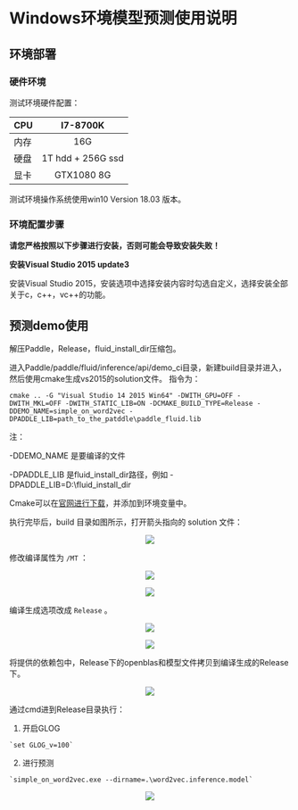 Windows环境模型预测使用说明
===========================

环境部署
--------

### 硬件环境

测试环境硬件配置：

| CPU      |      I7-8700K      |
|----------|:------------------:|
| 内存 | 16G               |
| 硬盘 | 1T hdd + 256G ssd |
| 显卡 | GTX1080 8G        |

测试环境操作系统使用win10 Version 18.03 版本。

### 环境配置步骤

**请您严格按照以下步骤进行安装，否则可能会导致安装失败！**

**安装Visual Studio 2015 update3**

安装Visual Studio 2015，安装选项中选择安装内容时勾选自定义，选择安装全部关于c，c++，vc++的功能。


预测demo使用
------------

解压Paddle，Release，fluid_install_dir压缩包。

进入Paddle/paddle/fluid/inference/api/demo_ci目录，新建build目录并进入，然后使用cmake生成vs2015的solution文件。
指令为：

`cmake .. -G "Visual Studio 14 2015 Win64" -DWITH_GPU=OFF -DWITH_MKL=OFF -DWITH_STATIC_LIB=ON -DCMAKE_BUILD_TYPE=Release -DDEMO_NAME=simple_on_word2vec -DPADDLE_LIB=path_to_the_patddle\paddle_fluid.lib`

注：

-DDEMO_NAME 是要编译的文件

-DPADDLE_LIB 是fluid_install_dir路径，例如
-DPADDLE_LIB=D:\fluid_install_dir


Cmake可以在[官网进行下载](https://cmake.org/download/)，并添加到环境变量中。

执行完毕后，build 目录如图所示，打开箭头指向的 solution 文件：

<p align="center">
<img src="https://raw.githubusercontent.com/PaddlePaddle/FluidDoc/develop/doc/fluid/user_guides/howto/inference/image/image3.png">
</p>

修改编译属性为 `/MT` ：

<p align="center">
<img src="https://raw.githubusercontent.com/PaddlePaddle/FluidDoc/develop/doc/fluid/user_guides/howto/inference/image/image4.png">
</p>

<p align="center">
<img src="https://raw.githubusercontent.com/PaddlePaddle/FluidDoc/develop/doc/fluid/user_guides/howto/inference/image/image5.png">
</p>

编译生成选项改成 `Release` 。

<p align="center">
<img src="https://raw.githubusercontent.com/PaddlePaddle/FluidDoc/develop/doc/fluid/user_guides/howto/inference/image/image6.png">
</p>

<p align="center">
<img src="https://raw.githubusercontent.com/PaddlePaddle/FluidDoc/develop/doc/fluid/user_guides/howto/inference/image/image7.png">
</p>

将提供的依赖包中，Release下的openblas和模型文件拷贝到编译生成的Release下。

<p align="center">
<img src="https://raw.githubusercontent.com/PaddlePaddle/FluidDoc/develop/doc/fluid/user_guides/howto/inference/image/image8.png">
</p>

通过cmd进到Release目录执行：

  1.  开启GLOG

  	`set GLOG_v=100`

  2.  进行预测

  	`simple_on_word2vec.exe --dirname=.\word2vec.inference.model`

<p align="center">
<img src="https://raw.githubusercontent.com/PaddlePaddle/FluidDoc/develop/doc/fluid/user_guides/howto/inference/image/image9.png">
</p>


